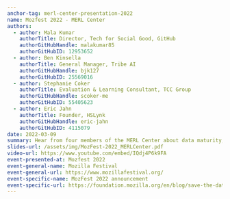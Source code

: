 ```yaml
---
anchor-tag: merl-center-presentation-2022
name: Mozfest 2022 - MERL Center
authors:
  - author: Mala Kumar
    authorTitle: Director, Tech for Social Good, GitHub
    authorGitHubHandle: malakumar85
    authorGitHubID: 12953652
  - author: Ben Kinsella
    authorTitle: General Manager, Tribe AI
    authorGitHubHandle: bjk127
    authorGitHubID: 25569016
  - author: Stephanie Coker
    authorTitle: Evaluation & Learning Consultant, TCC Group
    authorGitHubHandle: scoker-me
    authorGitHubID: 55405623
  - author: Eric Jahn
    authorTitle: Founder, HSLynk
    authorGitHubHandle: eric-jahn
    authorGitHubID: 4115079
date: 2022-03-09
summary: Hear from four members of the MERL Center about data maturity, APIs for human services, and mapping MERL and tech workflows.
slides-url: /assets/img/MozFest-2022_MERLCenter.pdf
video-url: https://www.youtube.com/embed/IQdj4P6k9FA
event-presented-at: Mozfest 2022
event-general-name: Mozilla Festival
event-general-url: https://www.mozillafestival.org/
event-specific-name: MozFest 2022 announcement
event-specific-url: https://foundation.mozilla.org/en/blog/save-the-date-mozfest-2022/
---
```

